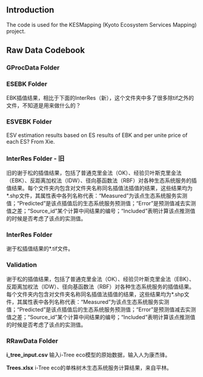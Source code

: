 ## Introduction 

The code is used for the KESMapping (Kyoto Ecosystem Services Mapping) project. 

## Raw Data Codebook 

### GProcData Folder 

### ESEBK Folder

EBK插值结果，相比于下面的InterRes（新），这个文件夹中多了很多除tif之外的文件，不知道是用来做什么的？

### ESVEBK Folder

ESV estimation results based on ES results of EBK and per unite price of each ES? From Xie. 

### InterRes Folder - 旧

旧的谢于松的插值结果，包括了普通克里金法（OK）、经验贝叶斯克里金法（EBK）、反距离加权法（IDW）、径向基函数法（RBF）对各种生态系统服务的插值结果。每个文件夹内包含对文件夹名称同名插值法插值的结果，这些结果均为*.shp文件，其属性表中各列名称代表：“Measured”为该点生态系统服务实测值；“Predicted”是该点插值后的生态系统服务预测值；“Error”是预测值减去实测值之差；“Source_id”某个计算中间结果的编号；“Included”表明计算该点推测值的时候是否考虑了该点的实测值。

### InterRes Folder 

谢于松插值结果的*.tif文件。

### Validation

谢于松的插值结果，包括了普通克里金法（OK）、经验贝叶斯克里金法（EBK）、反距离加权法（IDW）、径向基函数法（RBF）对各种生态系统服务的插值结果。每个文件夹内包含对文件夹名称同名插值法插值的结果，这些结果均为*.shp文件，其属性表中各列名称代表：“Measured”为该点生态系统服务实测值；“Predicted”是该点插值后的生态系统服务预测值；“Error”是预测值减去实测值之差；“Source_id”某个计算中间结果的编号；“Included”表明计算该点推测值的时候是否考虑了该点的实测值。

### RRawData Folder

**i_tree_input.csv**
输入i-Tree eco模型的原始数据，输入人为康杰锋。

**Trees.xlsx**
i-Tree eco的单株树木生态系统服务计算结果，来自平林。

